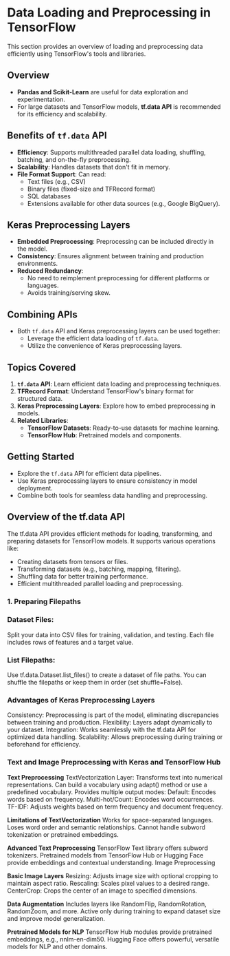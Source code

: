 # Data Loading and Preprocessing in TensorFlow

This section provides an overview of loading and preprocessing data efficiently using TensorFlow's tools and libraries.

## Overview

- **Pandas and Scikit-Learn** are useful for data exploration and experimentation.
- For large datasets and TensorFlow models, **tf.data API** is recommended for its efficiency and scalability.

## Benefits of `tf.data` API

- **Efficiency**: Supports multithreaded parallel data loading, shuffling, batching, and on-the-fly preprocessing.
- **Scalability**: Handles datasets that don't fit in memory.
- **File Format Support**: Can read:
  - Text files (e.g., CSV)
  - Binary files (fixed-size and TFRecord format)
  - SQL databases
  - Extensions available for other data sources (e.g., Google BigQuery).

## Keras Preprocessing Layers

- **Embedded Preprocessing**: Preprocessing can be included directly in the model.
- **Consistency**: Ensures alignment between training and production environments.
- **Reduced Redundancy**:
  - No need to reimplement preprocessing for different platforms or languages.
  - Avoids training/serving skew.

## Combining APIs

- Both `tf.data` API and Keras preprocessing layers can be used together:
  - Leverage the efficient data loading of `tf.data`.
  - Utilize the convenience of Keras preprocessing layers.

## Topics Covered

1. **`tf.data` API**: Learn efficient data loading and preprocessing techniques.
2. **TFRecord Format**: Understand TensorFlow's binary format for structured data.
3. **Keras Preprocessing Layers**: Explore how to embed preprocessing in models.
4. **Related Libraries**:
   - **TensorFlow Datasets**: Ready-to-use datasets for machine learning.
   - **TensorFlow Hub**: Pretrained models and components.

## Getting Started

- Explore the `tf.data` API for efficient data pipelines.
- Use Keras preprocessing layers to ensure consistency in model deployment.
- Combine both tools for seamless data handling and preprocessing.


## Overview of the tf.data API
The tf.data API provides efficient methods for loading, transforming, and preparing datasets for TensorFlow models. It supports various operations like:

- Creating datasets from tensors or files.
- Transforming datasets (e.g., batching, mapping, filtering).
- Shuffling data for better training performance.
- Efficient multithreaded parallel loading and preprocessing.

### 1. Preparing Filepaths
### Dataset Files:
Split your data into CSV files for training, validation, and testing. Each file includes rows of features and a target value.
### List Filepaths: 
Use tf.data.Dataset.list_files() to create a dataset of file paths. You can shuffle the filepaths or keep them in order (set shuffle=False).

### Advantages of Keras Preprocessing Layers
Consistency: Preprocessing is part of the model, eliminating discrepancies between training and production.
Flexibility: Layers adapt dynamically to your dataset.
Integration: Works seamlessly with the tf.data API for optimized data handling.
Scalability: Allows preprocessing during training or beforehand for efficiency.

### Text and Image Preprocessing with Keras and TensorFlow Hub

**Text Preprocessing**
TextVectorization Layer:
Transforms text into numerical representations.
Can build a vocabulary using adapt() method or use a predefined vocabulary.
Provides multiple output modes:
Default: Encodes words based on frequency.
Multi-hot/Count: Encodes word occurrences.
TF-IDF: Adjusts weights based on term frequency and document frequency.

**Limitations of TextVectorization**
Works for space-separated languages.
Loses word order and semantic relationships.
Cannot handle subword tokenization or pretrained embeddings.

**Advanced Text Preprocessing**
TensorFlow Text library offers subword tokenizers.
Pretrained models from TensorFlow Hub or Hugging Face provide embeddings and contextual understanding.
Image Preprocessing

**Basic Image Layers**
Resizing: Adjusts image size with optional cropping to maintain aspect ratio.
Rescaling: Scales pixel values to a desired range.
CenterCrop: Crops the center of an image to specified dimensions.


**Data Augmentation**
Includes layers like RandomFlip, RandomRotation, RandomZoom, and more.
Active only during training to expand dataset size and improve model generalization.

**Pretrained Models for NLP**
TensorFlow Hub modules provide pretrained embeddings, e.g., nnlm-en-dim50.
Hugging Face offers powerful, versatile models for NLP and other domains.



